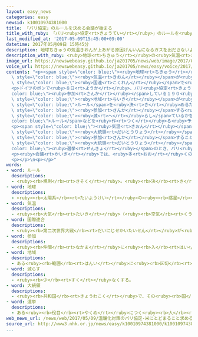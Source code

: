 ```yaml
---
layout: easy_news
categories: easy
newsid: k10010974381000
title: 「パリ協定」のルールを決める会議が始まる
title_with_ruby: 「パリ<ruby>協定<rt>きょうてい</rt></ruby>」のルールを<ruby>決<rt>き</rt></ruby>める<ruby>会議<rt>かいぎ</rt></ruby>が<ruby>始<rt>はじ</rt></ruby>まる
last_modified_at: '2017-05-09T15:45:00+09:00'
datetime: 2017年05月09日 15時45分
description: 地球ちきゅうの気温きおんが上あがる原因げんいんになるガスを出ださないようにするために国連こくれんで決きめた「パリ協定きょうてい」は、去年きょねん１１月がつに始はじまりました。
description_with_ruby: <ruby>地球<rt>ちきゅう</rt></ruby>の<ruby>気温<rt>きおん</rt></ruby>が<ruby>上<rt>あ</rt></ruby>がる<ruby>原因<rt>げんいん</rt></ruby>になるガスを<ruby>出<rt>だ</rt></ruby>さないようにするために<ruby>国連<rt>こくれん</rt></ruby>で<ruby>決<rt>き</rt></ruby>めた「パリ<ruby>協定<rt>きょうてい</rt></ruby>」は、<ruby>去年<rt>きょねん</rt></ruby>１１<ruby>月<rt>がつ</rt></ruby>に<ruby>始<rt>はじ</rt></ruby>まりました。
image_url: https://newswebeasy.github.io/ja201705/news/web/image/2017/05/09/k10010974381000.jpg
voice_url: https://newswebeasy.github.io/ja201705/news/easy/voice/2017/05/09/k10010974381000.mp3
contents: "<p><span style=\"color: blue;\"><ruby>地球<rt>ちきゅう</rt></ruby></span>の<span\
  \ style=\"color: blue;\"><ruby>気温<rt>きおん</rt></ruby></span>が<ruby>上<rt>あ</rt></ruby>がる<ruby>原因<rt>げんいん</rt></ruby>になるガスを<ruby>出<rt>だ</rt></ruby>さないようにするために<span\
  \ style=\"color: blue;\"><ruby>国連<rt>こくれん</rt></ruby></span>で<ruby>決<rt>き</rt></ruby>めた「パリ<ruby>協定<rt>きょうてい</rt></ruby>」は、<ruby>去年<rt>きょねん</rt></ruby>１１<ruby>月<rt>がつ</rt></ruby>に<ruby>始<rt>はじ</rt></ruby>まりました。</p>\n\
  <p>ドイツのボンで<ruby>８日<rt>ようか</rt></ruby>、パリ<ruby>協定<rt>きょうてい</rt></ruby>に<span style=\"\
  color: blue;\"><ruby>参加<rt>さんか</rt></ruby></span>している１９０<ruby>以上<rt>いじょう</rt></ruby>の<ruby>国<rt>くに</rt></ruby>と<span\
  \ style=\"color: blue;\"><ruby>地域<rt>ちいき</rt></ruby></span>が<ruby>出席<rt>しゅっせき</rt></ruby>して、<ruby>細<rt>こま</rt></ruby>かい<span\
  \ style=\"color: blue;\">ルール</span>を<ruby>決<rt>き</rt></ruby>めるための<ruby>会議<rt>かいぎ</rt></ruby>が<ruby>始<rt>はじ</rt></ruby>まりました。<ruby>会議<rt>かいぎ</rt></ruby>では<span\
  \ style=\"color: blue;\"><ruby>参加<rt>さんか</rt></ruby></span>する<ruby>国<rt>くに</rt></ruby>が<ruby>決<rt>き</rt></ruby>めた<ruby>通<rt>とお</rt></ruby>りにガスを<span\
  \ style=\"color: blue;\"><ruby>減<rt>へ</rt></ruby>らし</span>ているかをチェックするための<span style=\"\
  color: blue;\">ルール</span>などを<ruby>作<rt>つく</rt></ruby>る<ruby>予定<rt>よてい</rt></ruby>です。</p>\n\
  <p><span style=\"color: blue;\"><ruby>気温<rt>きおん</rt></ruby></span>が<ruby>上<rt>あ</rt></ruby>がる<ruby>原因<rt>げんいん</rt></ruby>になるガスを<ruby>世界<rt>せかい</rt></ruby>で２<ruby>番目<rt>ばんめ</rt></ruby>にたくさん<ruby>出<rt>だ</rt></ruby>しているアメリカは、<ruby>前<rt>まえ</rt></ruby>の<span\
  \ style=\"color: blue;\"><ruby>大統領<rt>だいとうりょう</rt></ruby></span>のときにパリ<ruby>協定<rt>きょうてい</rt></ruby>に<span\
  \ style=\"color: blue;\"><ruby>参加<rt>さんか</rt></ruby></span>することを<ruby>決<rt>き</rt></ruby>めました。しかし、トランプ<span\
  \ style=\"color: blue;\"><ruby>大統領<rt>だいとうりょう</rt></ruby></span>は<span style=\"\
  color: blue;\"><ruby>選挙<rt>せんきょ</rt></ruby></span>のとき、パリ<ruby>協定<rt>きょうてい</rt></ruby>から<ruby>出<rt>で</rt></ruby>ると<ruby>言<rt>い</rt></ruby>っていました。そして、パリ<ruby>協定<rt>きょうてい</rt></ruby>から<ruby>出<rt>で</rt></ruby>るかどうか、もうすぐ<ruby>決<rt>き</rt></ruby>めると<ruby>言<rt>い</rt></ruby>っています。</p>\n\
  <p><ruby>会議<rt>かいぎ</rt></ruby>では、<ruby>多<rt>おお</rt></ruby>くの<ruby>国<rt>くに</rt></ruby>の<ruby>人<rt>ひと</rt></ruby>たちが、アメリカはパリ<ruby>協定<rt>きょうてい</rt></ruby>から<ruby>出<rt>で</rt></ruby>ないでほしいと<ruby>言<rt>い</rt></ruby>いました。この<ruby>会議<rt>かいぎ</rt></ruby>は１８<ruby>日<rt>にち</rt></ruby>まで<ruby>続<rt>つづ</rt></ruby>きます。</p>\n\
  <p></p>\n<p></p>"
words:
- word: ルール
  descriptions:
  - <ruby><rb>規則</rb><rt>きそく</rt></ruby>。<ruby><rb>決</rb><rt>き</rt></ruby>まり。
- word: 地球
  descriptions:
  - <ruby><rb>太陽系</rb><rt>たいようけい</rt></ruby>の<ruby><rb>惑星</rb><rt>わくせい</rt></ruby>の<ruby><rb>一</rb><rt>ひと</rt></ruby>つ。<ruby><rb>太陽</rb><rt>たいよう</rt></ruby>から<ruby><rb>三番</rb><rt>さんばん</rt></ruby>めの<ruby><rb>星</rb><rt>ほし</rt></ruby>で、わたしたちが<ruby><rb>住</rb><rt>す</rt></ruby>んでいる<ruby><rb>天体</rb><rt>てんたい</rt></ruby>。<ruby><rb>自分</rb><rt>じぶん</rt></ruby>で<ruby><rb>回</rb><rt>まわ</rt></ruby>りながら（<ruby><rb>自転</rb><rt>じてん</rt></ruby>）、さらに<ruby><rb>太陽</rb><rt>たいよう</rt></ruby>の<ruby><rb>周</rb><rt>まわ</rt></ruby>りを三六五<ruby><rb>日</rb><rt>にち</rt></ruby>で<ruby><rb>回</rb><rt>まわ</rt></ruby>っている（<ruby><rb>公転</rb><rt>こうてん</rt></ruby>）。
- word: 気温
  descriptions:
  - <ruby><rb>大気</rb><rt>たいき</rt></ruby>（<ruby><rb>空気</rb><rt>くうき</rt></ruby>）の<ruby><rb>温度</rb><rt>おんど</rt></ruby>。
- word: 国際連合
  descriptions:
  - <ruby><rb>第二次世界大戦</rb><rt>だいにじせかいたいせん</rt></ruby>が<ruby><rb>終</rb><rt>お</rt></ruby>わった一九四五<ruby><rb>年</rb><rt>ねん</rt></ruby>、<ruby><rb>世界</rb><rt>せかい</rt></ruby>の<ruby><rb>平和</rb><rt>へいわ</rt></ruby>と<ruby><rb>安全</rb><rt>あんぜん</rt></ruby>を<ruby><rb>守</rb><rt>まも</rt></ruby>るために<ruby><rb>作</rb><rt>つく</rt></ruby>られた<ruby><rb>仕組</rb><rt>しく</rt></ruby>み。<ruby><rb>本部</rb><rt>ほんぶ</rt></ruby>はアメリカのニューヨークにある。<ruby><rb>国連</rb><rt>こくれん</rt></ruby>。<ruby><rb>UN</rb><rt>ユーエヌ</rt></ruby>。
- word: 参加
  descriptions:
  - <ruby><rb>仲間</rb><rt>なかま</rt></ruby>に<ruby><rb>入</rb><rt>はい</rt></ruby>ること。
- word: 地域
  descriptions:
  - ある<ruby><rb>範囲</rb><rt>はんい</rt></ruby>に<ruby><rb>区切</rb><rt>くぎ</rt></ruby>られた<ruby><rb>土地</rb><rt>とち</rt></ruby>。
- word: 減らす
  descriptions:
  - <ruby><rb>少</rb><rt>すく</rt></ruby>なくする。
- word: 大統領
  descriptions:
  - <ruby><rb>共和国</rb><rt>きょうわこく</rt></ruby>で、その<ruby><rb>国</rb><rt>くに</rt></ruby>を<ruby><rb>代表</rb><rt>だいひょう</rt></ruby>する<ruby><rb>人</rb><rt>ひと</rt></ruby>。
- word: 選挙
  descriptions:
  - ある<ruby><rb>役目</rb><rt>やくめ</rt></ruby>につく<ruby><rb>人</rb><rt>ひと</rt></ruby>を、<ruby><rb>大勢</rb><rt>おおぜい</rt></ruby>の<ruby><rb>中</rb><rt>なか</rt></ruby>から<ruby><rb>選</rb><rt>えら</rt></ruby>ぶこと。
web_news_url: /news/web/2017/05/09/温暖化対策のパリ協定-米にとどまること求める声相次ぐ/
source_url: http://www3.nhk.or.jp/news/easy/k10010974381000/k10010974381000.html
...
```

